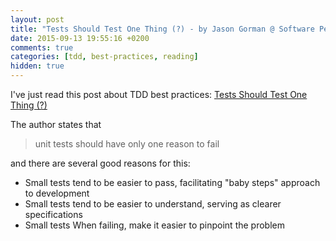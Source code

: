 ```yaml
---
layout: post
title: "Tests Should Test One Thing (?) - by Jason Gorman @ Software People Inspiring"
date: 2015-09-13 19:55:16 +0200
comments: true
categories: [tdd, best-practices, reading]
hidden: true
---
```

I've just read this post about TDD best practices:  [Tests Should Test One Thing (?)](http://codemanship.co.uk/parlezuml/blog/?postid=1325)

The author states that

> unit tests should have only one reason to fail

and there are several good reasons for this:

- Small tests tend to be easier to pass, facilitating "baby steps" approach to development
- Small tests tend to be easier to understand, serving as clearer specifications
- Small tests When failing, make it easier to pinpoint the problem
